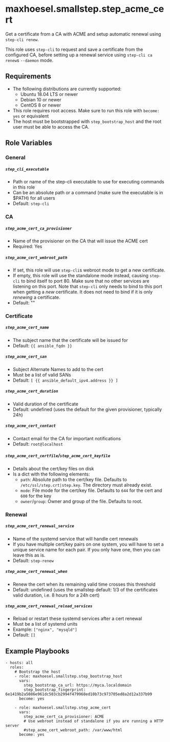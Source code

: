 # maxhoesel.smallstep.step_acme_cert

Get a certificate from a CA with ACME and setup automatic renewal using `step-cli renew`.

This role uses `step-cli` to request and save a certificate from the configured CA,
before setting up a renewal service using `step-cli ca renew`s `--daemon` mode.

## Requirements

- The following distributions are currently supported:
  - Ubuntu 18.04 LTS or newer
  - Debian 10 or newer
  - CentOS 8 or newer
- This role requires root access. Make sure to run this role with `become: yes` or equivalent
- The host must be bootstrapped with `step_bootstrap_host` and the root user must be able to access the CA.

## Role Variables

### General

##### `step_cli_executable`
- Path or name of the step-cli executable to use for executing commands in this role
- Can be an absolute path or a command (make sure the executable is in $PATH) for all users
- Default: `step-cli`

### CA

##### `step_acme_cert_ca_provisioner`
- Name of the provisioner on the CA that will issue the ACME cert
- Required: Yes

##### `step_acme_cert_webroot_path`
- If set, this role will use `step-cli`s webroot mode to get a new certificate.
- If empty, this role will use the standalone mode instead, causing `step-cli` to bind itself to port 80. Make sure that no other services are listening on this port.
  Note that `step-cli` only needs to bind to this port when getting a *new* certificate. It does not need to bind if it is only *renewing* a certificate.
- Default: ""

### Certificate

##### `step_acme_cert_name`
- The subject name that the certificate will be issued for
- Default: `{{ ansible_fqdn }}`

##### `step_acme_cert_san`
- Subject Alternate Names to add to the cert
- Must be a list of valid SANs
- Default: `[ {{ ansible_default_ipv4.address }} ]`

##### `step_acme_cert_duration`
- Valid duration of the certificate
- Default: undefined (uses the default for the given provisioner, typically 24h)

##### `step_acme_cert_contact`
- Contact email for the CA for important notifications
- Default: `root@localhost`

##### `step_acme_cert_certfile`/`step_acme_cert_keyfile`
- Details about the cert/key files on disk
- Is a dict with the following elements:
  - `path`: Absolute path to the cert/key file. Defaults to `/etc/ssl/step.crt|step.key`. The directory must already exist.
  - `mode`: File mode for the cert/key file. Defaults to `644` for the cert and `600` for the key
  - `owner`/`group`: Owner and group of the file. Defaults to root.

### Renewal

##### `step_acme_cert_renewal_service`
- Name of the systemd service that will handle cert renewals
- If you have multiple cert/key pairs on one system, you will have to set a unique service name for each pair. If you only have one, then you can leave this as is.
- Default: `step-renew`

##### `step_acme_cert_renewal_when`
- Renew the cert when its remaining valid time crosses this threshold
- Default: undefined (uses the smallstep default: 1/3 of the certificates valid duration, i.e. 8 hours for a 24h cert)

##### `step_acme_cert_renewal_reload_services`
- Reload or restart these systemd services after a cert renewal
- Must be a list of systemd units
- Example: `["nginx", "mysqld"]`
- Default: `[]`

## Example Playbooks

```
- hosts: all
  roles:
    # Bootstrap the host
    - role: maxhoesel.smallstep.step_bootstrap_host
      vars:
        step_bootstrap_ca_url: https://myca.localdomain
        step_bootstrap_fingerprint: 6e1419b2a5086e961dc503cb2994f479968ed10b73c973705ed8a2d12a337b99
      become: yes

    - role: maxhoesel.smallstep.step_acme_cert
      vars:
        step_acme_cert_ca_provisioner: ACME
        # Use webroot instead of standalone if you are running a HTTP server
        #step_acme_cert_webroot_path: /var/www/html
      become: yes
```
